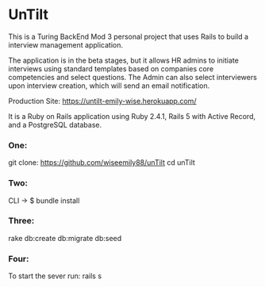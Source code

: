 # UnTilt

This is a Turing BackEnd Mod 3 personal project that uses Rails to build a interview management application.

The application is in the beta stages, but it allows HR admins to initiate interviews using standard templates based on companies core competencies and select questions. The Admin can also select interviewers upon interview creation, which will send an email notification.

Production Site: https://untilt-emily-wise.herokuapp.com/ 

It is a Ruby on Rails application using Ruby 2.4.1, Rails 5 with Active Record, and a PostgreSQL database.

### One:
git clone: https://github.com/wiseemily88/unTilt
cd unTilt
### Two:
CLI -> $ bundle install
### Three:
rake db:create db:migrate db:seed
### Four:
To start the sever run: rails s
